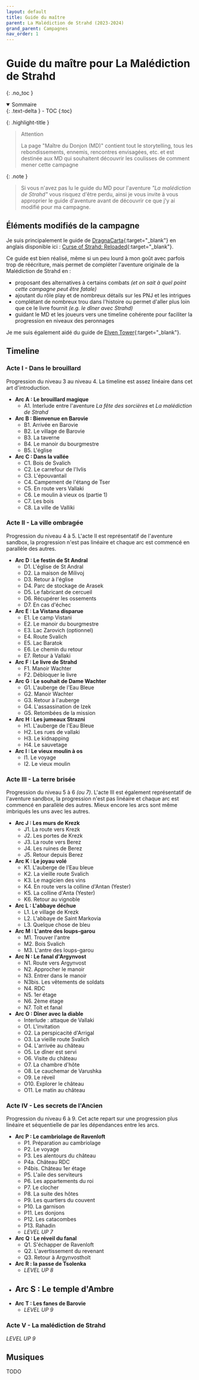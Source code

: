 ```yaml
---
layout: default
title: Guide du maître
parent: La Malédiction de Strahd (2023-2024)
grand_parent: Campagnes
nav_order: 1
---
```


# Guide du maître pour La Malédiction de Strahd
{: .no_toc }

<details open markdown="block">
  <summary>
    Sommaire
  </summary>
  {: .text-delta }
- TOC
{:toc}
</details>


{: .highlight-title }
> Attention
>
> La page "Maître du Donjon (MD)" contient tout le storytelling, tous les rebondissements, ennemis, rencontres envisagées, etc. et est destinée aux MD qui souhaitent découvrir les coulisses de comment mener cette campagne

{: .note }
> Si vous n'avez pas lu le guide du MD pour l'aventure _"La malédiction de Strahd"_ vous risquez d'être perdu, ainsi je vous invite à vous approprier le guide d'aventure avant de découvrir ce que j'y ai modifié pour ma campagne.


## Éléments modifiés de la campagne

Je suis principalement le guide de [DragnaCarta](https://www.patreon.com/DragnaCarta){:target="_blank"} en anglais disponible ici : [Curse of Strahd: Reloaded](https://www.strahdreloaded.com){:target="_blank"}.

Ce guide est bien réalisé, même si un peu lourd à mon goût avec parfois trop de réécriture, mais permet de compléter l'aventure originale de la Malédiction de Strahd en :
 - proposant des alternatives à certains combats *(et on sait à quel point cette campagne peut être fatale)*
 - ajoutant du rôle play et de nombreux détails sur les PNJ et les intrigues
 - complétant de nombreux trou dans l'histoire ou permet d'aller plus loin que ce le livre fournit *(e.g. le dîner avec Strahd)*
 - guidant le MD et les joueurs vers une timeline cohérente pour faciliter la progression en niveaux des peronnages

Je me suis également aidé du guide de [Elven Tower](https://www.elventower.com/curse-of-strahd-guide/){:target="_blank"}.

## Timeline

### Acte I - Dans le brouillard

Progression du niveau 3 au niveau 4.
La timeline est assez linéaire dans cet art d'introduction.

 - **Arc A : Le brouillard magique**
   - A1. Interlude entre l'aventure *La fête des sorcières* et *La malédiction de Strahd*
 - **Arc B : Bienvenue en Barovie**
   - B1. Arrivée en Barovie
   - B2. Le village de Barovie
   - B3. La taverne
   - B4. Le manoir du bourgmestre
   - B5. L'église
 - **Arc C : Dans la vallée**
   - C1. Bois de Svalich
   - C2. Le carrefour de l'Ivlis
   - C3. L'épouvantail
   - C4. Campement de l'étang de Tser
   - C5. En route vers Vallaki
   - C6. Le moulin à vieux os (partie 1)
   - C7. Les bois
   - C8. La ville de Valliki


### Acte II - La ville ombragée

Progression du niveau 4 à 5.
L'acte II est représentatif de l'aventure sandbox, la progression n'est pas linéaire et chaque arc est commencé en parallèle des autres.

 - **Arc D : Le festin de St Andral**
   - D1. L'église de St Andral
   - D2. La maison de Milivoj
   - D3. Retour à l'église
   - D4. Parc de stockage de Arasek
   - D5. Le fabricant de cercueil
   - D6. Récupérer les ossements
   - D7. En cas d'échec
 - **Arc E : La Vistana disparue**
   - E1. Le camp Vistani
   - E2. Le manoir du bourgmestre
   - E3. Lac Zarovich (optionnel)
   - E4. Route Svalich
   - E5. Lac Baratok
   - E6. Le chemin du retour
   - E7. Retour à Vallaki
 - **Arc F : Le livre de Strahd**
   - F1. Manoir Wachter
   - F2. Débloquer le livre
 - **Arc G : Le souhait de Dame Wachter**
   - G1. L'auberge de l'Eau Bleue
   - G2. Manoir Wachter
   - G3. Retour à l'auberge
   - G4. L'assassination de Izek
   - G5. Retombées de la mission
 - **Arc H : Les jumeaux Strazni**
   - H1. L'auberge de l'Eau Bleue
   - H2. Les rues de vallaki
   - H3. Le kidnapping
   - H4. Le sauvetage
 - **Arc I : Le vieux moulin à os**
   - I1. Le voyage
   - I2. Le vieux moulin


### Acte III - La terre brisée

Progression du niveau 5 à 6 *(ou 7)*.
L'acte III est également représentatif de l'aventure sandbox, la progression n'est pas linéaire et chaque arc est commencé en parallèle des autres. Mieux encore les arcs sont même imbriqués les uns avec les autres.

 - **Arc J : Les murs de Krezk**
   - J1. La route vers Krezk
   - J2. Les portes de Krezk
   - J3. La route vers Berez
   - J4. Les ruines de Berez
   - J5. Retour depuis Berez
 - **Arc K : Le joyau volé**
   - K1. L'auberge de l'Eau bleue
   - K2. La vieille route Svalich
   - K3. Le magicien des vins
   - K4. En route vers la colline d'Antan (Yester)
   - K5. La colline d'Anta (Yester)
   - K6. Retour au vignoble
 - **Arc L : L'abbaye déchue**
   - L1. Le village de Krezk
   - L2. L'abbaye de Saint Markovia
   - L3. Quelque chose de bleu
 - **Arc M : L'antre des loups-garou**
   - M1. Trouver l'antre
   - M2. Bois Svalich
   - M3. L'antre des loups-garou
 - **Arc N : Le fanal d'Argynvost**
   - N1. Route vers Argynvost
   - N2. Approcher le manoir
   - N3. Entrer dans le manoir
   - N3bis. Les vêtements de soldats
   - N4. RDC
   - N5. 1er étage
   - N6. 2ème étage
   - N7. Toît et fanal
 - **Arc O : Dîner avec la diable**
   - Interlude : attaque de Vallaki
   - O1. L'invitation
   - O2. La perspicacité d'Arrigal
   - O3. La vieille route Svalich
   - O4. L'arrivée au château
   - O5. Le dîner est servi
   - O6. Visite du château
   - O7. La chambre d'hôte
   - O8. Le cauchemar de Varushka
   - O9. Le réveil
   - O10. Explorer le château
   - O11. Le matin au château


### Acte IV - Les secrets de l'Ancien

Progression du niveau 6 à 9.
Cet acte repart sur une progression plus linéaire et séquentielle de par les dépendances entre les arcs.

 - **Arc P : Le cambriolage de Ravenloft**
   - P1. Préparation au cambriolage
   - P2. Le voyage
   - P3. Les alentours du château
   - P4a. Château RDC
   - P4bis. Château 1er étage
   - P5. L'aile des serviteurs
   - P6. Les appartements du roi
   - P7. Le clocher
   - P8. La suite des hôtes
   - P9. Les quartiers du couvent
   - P10. La garnison
   - P11. Les donjons
   - P12. Les catacombes
   - P13. Rahadin
   - _LEVEL UP 7_
 - **Arc Q : Le réveil du fanal**
   - Q1. S'échapper de Ravenloft
   - Q2. L'avertissement du revenant
   - Q3. Retour à Argynvostholt
 - **Arc R : la passe de Tsolenka**
   - _LEVEL UP 8_
 - **Arc S : Le temple d'Ambre**
   - 
 - **Arc T : Les fanes de Barovie**
   - _LEVEL UP 9_

### Acte V - La malédiction de Strahd


_LEVEL UP 9_


## Musiques

TODO
